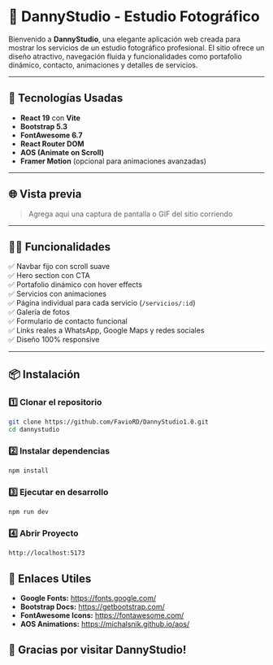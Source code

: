 # 📸 DannyStudio - Estudio Fotográfico

Bienvenido a **DannyStudio**, una elegante aplicación web creada para mostrar los servicios de un estudio fotográfico profesional. El sitio ofrece un diseño atractivo, navegación fluida y funcionalidades como portafolio dinámico, contacto, animaciones y detalles de servicios.

---

## 🚀 Tecnologías Usadas

- **React 19** con **Vite**
- **Bootstrap 5.3**
- **FontAwesome 6.7**
- **React Router DOM**
- **AOS (Animate on Scroll)**
- **Framer Motion** (opcional para animaciones avanzadas)

---

## 🌐 Vista previa

> Agrega aquí una captura de pantalla o GIF del sitio corriendo

---

## 🧑‍💻 Funcionalidades

✅ Navbar fijo con scroll suave  
✅ Hero section con CTA  
✅ Portafolio dinámico con hover effects  
✅ Servicios con animaciones  
✅ Página individual para cada servicio (`/servicios/:id`)  
✅ Galería de fotos  
✅ Formulario de contacto funcional  
✅ Links reales a WhatsApp, Google Maps y redes sociales  
✅ Diseño 100% responsive  

---

## 📦 Instalación

### 1️⃣ Clonar el repositorio
```bash
git clone https://github.com/FavioRD/DannyStudio1.0.git
cd dannystudio
```

### 2️⃣ Instalar dependencias
```bash
npm install
```

### 3️⃣ Ejecutar en desarrollo
```bash
npm run dev
```

### 4️⃣ Abrir Proyecto
```bash
http://localhost:5173
```

## 🔗 Enlaces Utiles
- **Google Fonts:** https://fonts.google.com/
- **Bootstrap Docs:** https://getbootstrap.com/
- **FontAwesome Icons:** https://fontawesome.com/
- **AOS Animations:** https://michalsnik.github.io/aos/

## 🚀 **Gracias por visitar DannyStudio!**







